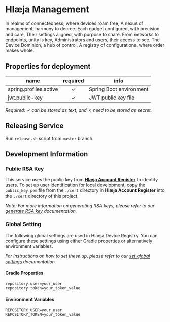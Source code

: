 # Hlæja Management

In realms of connectedness, where devices roam free, A nexus of management, harmony to decree. Each gadget configured, with precision and care, Their settings aligned, with purpose to share. From networks to endpoints, unity is key, Administrators and users, their access to see. The Device Dominion, a hub of control, A registry of configurations, where order makes whole.

## Properties for deployment

| name                   | required | info                    |
|------------------------|:--------:|-------------------------|
| spring.profiles.active | &check;  | Spring Boot environment |
| jwt.public-key         | &check;  | JWT public key file     |

*Required: &check; can be stored as text, and &cross; need to be stored as secret.*

## Releasing Service

Run `release.sh` script from `master` branch.

## Development Information

### Public RSA Key

This service uses the public key from **[Hlæja Account Register](https://github.com/swordsteel/hlaeja-account-registry)** to identify users. To set up user identification for local development, copy the `public_key.pem` file from the `./cert` directory in **Hlæja Account Register** into the `./cert` directory of this project.

*Note: For more information on generating RSA keys, please refer to our [generate RSA key](https://github.com/swordsteel/hlaeja-development/blob/master/doc/rsa_key.md) documentation.*

### Global Setting

The following global settings are used in Hlaeja Device Registry. You can configure these settings using either Gradle properties or alternatively environment variables. 

*For instructions on how to set these up, please refer to our [set global settings](https://github.com/swordsteel/hlaeja-development/blob/master/doc/global_settings.md) documentation.*

#### Gradle Properties

```properties
repository.user=your_user
repository.token=your_token_value
```

#### Environment Variables

```properties
REPOSITORY_USER=your_user
REPOSITORY_TOKEN=your_token_value
```
